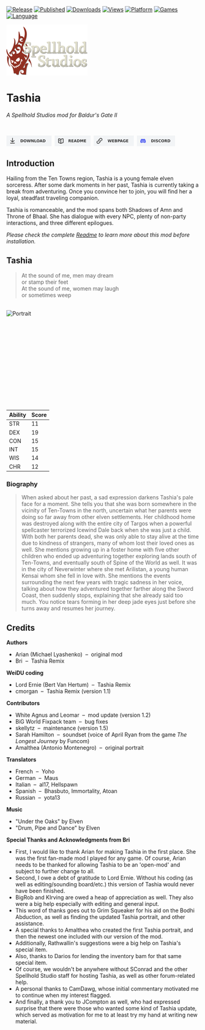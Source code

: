 [![Release](https://img.shields.io/github/v/release/Spellhold-Studios/Tashia-NPC?include_prereleases&color=%2392403a)](https://github.com/Spellhold-Studios/Tashia-NPC/releases/latest)
[![Published](https://img.shields.io/github/release-date/Spellhold-Studios/Tashia-NPC?display_date=published_at&label=published&color=%2392403a)](https://github.com/Spellhold-Studios/Tashia-NPC/releases/latest)
[![Downloads](https://img.shields.io/github/downloads/Spellhold-Studios/Tashia-NPC/total?color=%2392403a)](https://github.com/Spellhold-Studios/Tashia-NPC/releases)
[![Views](https://badges.pufler.dev/visits/Spellhold-Studios/Tashia-NPC?label=views&color=%2392403a)](https://github.com/Spellhold-Studios/Tashia-NPC/releases)
[![Platform](https://img.shields.io/badge/platform-Windows%20%a0%20macOS%20%a0%20Linux%20%a0%20Project%20Infinity-%2392403a)](https://github.com/Spellhold-Studios/Tashia-NPC/releases)
[![Games](https://img.shields.io/badge/games-BG2%20%a0%20BGT%20%a0%20BG2%3AEE%20%a0%20EET-%2392403a)](https://github.com/Spellhold-Studios/Tashia-NPC/releases)
[![Language](https://img.shields.io/badge/language-en%20%a0%20ru-%2392403a)](https://github.com/Spellhold-Studios/Tashia-NPC/releases)

<!--
Badges white space separator: %20%a0%20
Badges ":" (colon) symbol: %3A
Badges "-" (hyphen) symbol: --
Games full list: BG1 BG2 BGT BG%3AEE SoD BG2%3AEE EET IWD1 IWD2 IWD%3AEE PST PST%3AEE
IETF language tags: https://spellhold-studios.github.io/assets/docs/ietf-lang-tags.pdf
Why some badges update slowly: https://github.com/pujux/badge-it/issues/78
-->

<picture>
  <source media="(prefers-color-scheme: dark)" srcset="https://raw.githubusercontent.com/Spellhold-Studios/Spellhold-Studios.github.io/main/assets/images/shs-corner-logo.svg" />
  <source media="(prefers-color-scheme: light)" srcset="https://raw.githubusercontent.com/Spellhold-Studios/Spellhold-Studios.github.io/main/assets/images/shs-corner-logo.svg" />
  <img alt="SHS logo" src="https://raw.githubusercontent.com/Spellhold-Studios/Spellhold-Studios.github.io/main/assets/images/shs-corner-logo.svg" width="212" height="132">
</picture>

# Tashia

*A Spellhold Studios mod for Baldur's Gate&nbsp;II*

<br>

[<img alt="Download" src="https://raw.githubusercontent.com/Spellhold-Studios/Spellhold-Studios.github.io/main/assets/buttons/download.svg" height="28">](https://github.com/Spellhold-Studios/Tashia-NPC/releases/latest)&nbsp;
[<img alt="Readme" src="https://raw.githubusercontent.com/Spellhold-Studios/Spellhold-Studios.github.io/main/assets/buttons/readme.svg" height="28">](https://spellhold-studios.github.io/readmes/tashia-npc/readme.htm)&nbsp;
[<img alt="Webpage" src="https://raw.githubusercontent.com/Spellhold-Studios/Spellhold-Studios.github.io/main/assets/buttons/webpage.svg" height="28">](https://spellhold-studios.github.io/)&nbsp;
[<img alt="Discord" src="https://raw.githubusercontent.com/Spellhold-Studios/Spellhold-Studios.github.io/main/assets/buttons/discord-blue.svg" height="28">](https://discord.gg/pE2Njbdb2a)

## Introduction

Hailing from the Ten Towns region, Tashia is a young female elven sorceress. After some dark moments in her past, Tashia is currently taking a break from adventuring. Once you convince her to join, you will find her a loyal, steadfast traveling companion.

Tashia is romanceable, and the mod spans both Shadows of Amn and Throne of Bhaal. She has dialogue with every NPC, plenty of non-party interactions, and three different epilogues.

*Please check the complete [Readme](https://spellhold-studios.github.io/readmes/tashia-npc/readme.htm) to learn more about this mod before installation.*

## Tashia

> At the sound of me, men may dream<br>
> or stamp their feet<br>
> At the sound of me, women may laugh<br>
> or sometimes weep

<br>

<picture>
  <source media="(prefers-color-scheme: dark)" srcset="https://spellhold-studios.github.io/readmes/tashia-npc/tashia.jpg" />
  <source media="(prefers-color-scheme: light)" srcset="https://spellhold-studios.github.io/readmes/tashia-npc/tashia.jpg" />
  <img align="left" alt="Portrait" src="https://spellhold-studios.github.io/readmes/tashia-npc/tashia.jpg" height="260">
</picture>

|  Ability  | Score |
| :-------- | :---- |
| STR       | 11    |
| DEX       | 19    |
| CON       | 15    |
| INT       | 15    |
| WIS       | 14    |
| CHR       | 12    |

### Biography

> When asked about her past, a sad expression darkens Tashia's pale face for a moment. She tells you that she was born somewhere in the vicinity of Ten-Towns in the north, uncertain what her parents were doing so far away from other elven settlements. Her childhood home was destroyed along with the entire city of Targos when a powerful spellcaster terrorized Icewind Dale back when she was just a child. With both her parents dead, she was only able to stay alive at the time due to kindness of strangers, many of whom lost their loved ones as well. She mentions growing up in a foster home with five other children who ended up adventuring together exploring lands south of Ten-Towns, and eventually south of Spine of the World as well. It was in the city of Neverwinter where she met Arilistan, a young human Kensai whom she fell in love with. She mentions the events surrounding the next few years with tragic sadness in her voice, talking about how they adventured together farther along the Sword Coast, then suddenly stops, explaining that she already said too much. You notice tears forming in her deep jade eyes just before she turns away and resumes her journey.

## Credits

<!-- double space after each credits **Heading** if you don't need lists -->

**Authors**  

- Arian (Michael Lyashenko) &nbsp;&ndash;&nbsp; original mod
- Bri &nbsp;&ndash;&nbsp; Tashia Remix

**WeiDU coding**  

- Lord Ernie (Bert Van Hertum) &nbsp;&ndash;&nbsp; Tashia Remix
- cmorgan &nbsp;&ndash;&nbsp; Tashia Remix (version 1.1)

**Contributors**  

- White Agnus and Leomar &nbsp;&ndash;&nbsp; mod update (version 1.2)
- BiG World Fixpack team &nbsp;&ndash;&nbsp; bug fixes
- skellytz &nbsp;&ndash;&nbsp; maintenance (version 1.5)
- Sarah Hamilton &nbsp;&ndash;&nbsp; soundset (voice of April Ryan from the game *The Longest Journey* by Funcom)
- Amalthea (Antonio Montenegro) &nbsp;&ndash;&nbsp; original portrait

**Translators**

- French &nbsp;&ndash;&nbsp; Yoho
- German &nbsp;&ndash;&nbsp; Maus
- Italian &nbsp;&ndash;&nbsp; al17, Hellspawn
- Spanish &nbsp;&ndash;&nbsp; Bhasbuto, Immortality, Atoan
- Russian &nbsp;&ndash;&nbsp; yota13

**Music**

- "Under the Oaks" by Elven
- "Drum, Pipe and Dance" by Elven

**Special Thanks and Acknowledgments from Bri**

- First, I would like to thank Arian for making Tashia in the first place. She was the first fan-made mod I played for any game. Of course, Arian needs to be thanked for allowing Tashia to be an 'open-mod' and subject to further change to all.
- Second, I owe a debt of gratitude to Lord Ernie. Without his coding (as well as editing/sounding board/etc.) this version of Tashia would never have been finished.
- BigRob and KIrving are owed a heap of appreciation as well. They also were a big help especially with editing and general input.
- This word of thanks goes out to Grim Squeaker for his aid on the Bodhi Abduction, as well as finding the updated Tashia portrait, and other assistance.
- A special thanks to Amalthea who created the first Tashia portrait, and then the newest one included with our version of the mod.
- Additionally, Rathwallin's suggestions were a big help on Tashia's special item.
- Also, thanks to Darios for lending the inventory bam for that same special item.
- Of course, we wouldn't be anywhere without SConrad and the other Spellhold Studio staff for hosting Tashia, as well as other forum-related help.
- A personal thanks to CamDawg, whose initial commentary motivated me to continue when my interest flagged.
- And finally, a thank you to JCompton as well, who had expressed surprise that there were those who wanted some kind of Tashia update, which served as motivation for me to at least try my hand at writing new material.
